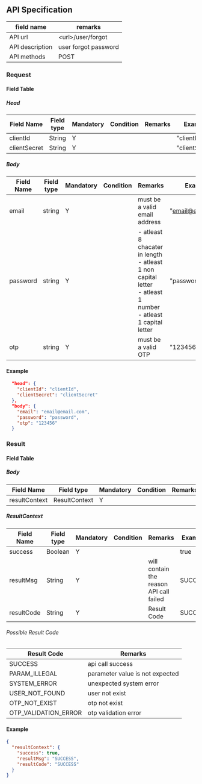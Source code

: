 ## API Specification

| field name      | remarks              |
| --------------- | -------------------- |
| API url         | \<url\>/user/forgot  |
| API description | user forgot password |
| API methods     | POST                 |

### Request

#### Field Table

##### Head

| Field Name   | Field type | Mandatory | Condition | Remarks | Example        |
| ------------ | ---------- | --------- | --------- | ------- | -------------- |
| clientId     | String     | Y         |           |         | "clientId"     |
| clientSecret | String     | Y         |           |         | "clientSecret" |

##### Body

| Field Name | Field type | Mandatory | Condition | Remarks                                                                                                              | Example           |
| ---------- | ---------- | --------- | --------- | -------------------------------------------------------------------------------------------------------------------- | ----------------- |
| email      | string     | Y         |           | must be a valid email address                                                                                        | "email@email.com" |
| password   | string     | Y         |           | - atleast 8 chacater in length<br>- atleast 1 non capital letter<br>- atleast 1 number<br>- atleast 1 capital letter | "password"        |
| otp        | string     | Y         |           | must be a valid OTP                                                                                                  | "1234567890"      |

#### Example

```json
  "head": {
    "clientId": "clientId",
    "clientSecret": "clientSecret"
  },
  "body": {
    "email": "email@email.com",
    "password": "password",
    "otp": "123456"
  }
```

### Result

#### Field Table

##### Body

| Field Name    | Field type    | Mandatory | Condition | Remarks | Example |
| ------------- | ------------- | --------- | --------- | ------- | ------- |
| resultContext | ResultContext | Y         |           |         |         |

##### ResultContext

| Field Name | Field type | Mandatory | Condition | Remarks                                 | Example |
| ---------- | ---------- | --------- | --------- | --------------------------------------- | ------- |
| success    | Boolean    | Y         |           |                                         | true    |
| resultMsg  | String     | Y         |           | will contain the reason API call failed | SUCCESS |
| resultCode | String     | Y         |           | Result Code                             | SUCCESS |

###### Possible Result Code

| Result Code          | Remarks                         |
| -------------------- | ------------------------------- |
| SUCCESS              | api call success                |
| PARAM_ILLEGAL        | parameter value is not expected |
| SYSTEM_ERROR         | unexpected system error         |
| USER_NOT_FOUND       | user not exist                  |
| OTP_NOT_EXIST        | otp not exist                   |
| OTP_VALIDATION_ERROR | otp validation error            |

#### Example

```json
{
  "resultContext": {
    "success": true,
    "resultMsg": "SUCCESS",
    "resultCode": "SUCCESS"
  }
}
```
